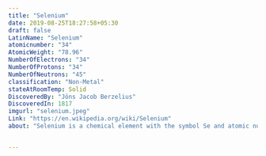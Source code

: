 ```yaml
---
title: "Selenium"
date: 2019-08-25T18:27:58+05:30
draft: false
LatinName: "Selenium"
atomicnumber: "34"
AtomicWeight: "78.96"
NumberOfElectrons: "34"
NumberOfProtons: "34"
NumberOfNeutrons: "45" 
classification: "Non-Metal"
stateAtRoomTemp: Solid
DiscoveredBy: "Jöns Jacob Berzelius" 
DiscoveredIn: 1817
imgurl: "selenium.jpeg"
Link: "https://en.wikipedia.org/wiki/Selenium"
about: "Selenium is a chemical element with the symbol Se and atomic number 34. It is a nonmetal with properties that are intermediate between the elements above and below in the periodic table, sulfur and tellurium, and also has similarities to arsenic. It rarely occurs in its elemental state or as pure ore compounds in the Earth's crust. Selenium was discovered in 1817 by Jöns Jacob Berzelius, who noted the similarity of the new element to the previously discovered tellurium."


---
```


